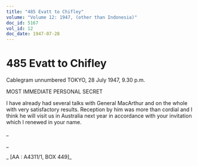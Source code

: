 ```yaml
---
title: "485 Evatt to Chifley"
volume: "Volume 12: 1947, (other than Indonesia)"
doc_id: 5167
vol_id: 12
doc_date: 1947-07-28
---
```


# 485 Evatt to Chifley

Cablegram unnumbered TOKYO, 28 July 1947, 9.30 p.m.

MOST IMMEDIATE PERSONAL SECRET

I have already had several talks with General MacArthur and on the whole with very satisfactory results. Reception by him was more than cordial and I think he will visit us in Australia next year in accordance with your invitation which I renewed in your name.

_

_

_ [AA : A4311/1, BOX 449]_
